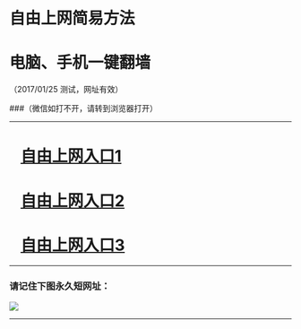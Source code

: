 # 自由上网简易方法

# 电脑、手机一键翻墙

（2017/01/25 测试，网址有效）

###（微信如打不开，请转到浏览器打开）

***


# &nbsp;&nbsp; <a href="http://fqtz-2985.fq1001.com/?uid=1 " target="_blank">自由上网入口1</a>
# &nbsp;&nbsp; <a href="http://fqtz-2986.fq1001.com/?uid=2 " target="_blank">自由上网入口2</a>
# &nbsp;&nbsp; <a href="https://github.com/ogate/ogate/blob/master/README.md?0125" target="_blank">自由上网入口3</a>
***

### 请记住下图永久短网址：

<img src="https://fqtz-999.fq1001.com/pic/yjfq-20170119ok.png" /> 


***

